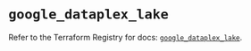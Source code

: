 # `google_dataplex_lake`

Refer to the Terraform Registry for docs: [`google_dataplex_lake`](https://registry.terraform.io/providers/hashicorp/google/5.45.2/docs/resources/dataplex_lake).

